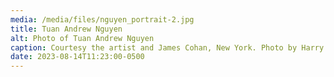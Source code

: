 ```yaml
---
media: /media/files/nguyen_portrait-2.jpg
title: Tuan Andrew Nguyen
alt: Photo of Tuan Andrew Nguyen
caption: Courtesy the artist and James Cohan, New York. Photo by Harry Vu.
date: 2023-08-14T11:23:00-0500
---
```

